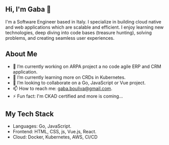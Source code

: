 ## Hi, I'm Gaba 👋

I'm a Software Engineer based in Italy. I specialize in building cloud native and web applications which are scalable and efficient. I enjoy learning new technologies, deep diving into code bases (treasure hunting), solving problems, and creating seamless user experiences.

## About Me
- 🔭 I’m currently working on ARPA project a no code agile ERP and CRM application.
- 🌱 I’m currently learning more on CRDs in Kubernetes.
- 👯 I’m looking to collaborate on a Go, JavaScript or Vue project.
- 📫 How to reach me: gaba.bouliva@gmail.com.
- ⚡ Fun fact: I'm CKAD certified and more is coming...

## My Tech Stack
- Languages: Go, JavaScript.
- Frontend: HTML, CSS, js, Vue.js, React.
- Cloud: Docker, Kubernetes, AWS, CI/CD
